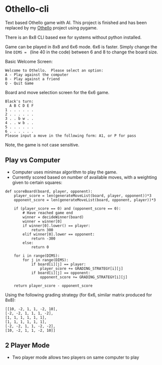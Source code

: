 # Othello-cli

Text based Othello game with AI.  This project is finished and has been replaced by my [Othello](https://github.com/robertpsoane/othello) project using pygame.

There is an 8x8 CLI based exe for systems without python installed.

Game can be played in 8x8 and 6x6 mode.  6x6 is faster.  Simply change the line `DIMS = ` (line 40 in the code) between 6 and 8 to change the board size.

Basic Welcome Screen:
```
Welcome to Othello.  Please select an option:
A - Play against the computer
B - Play against a friend
Q - Quit Game
```

Board and move selection screen for the 6x6 game.
```
Black's turn:
  A B C D E F
1 . . . . . .
2 . . . . . .
3 . . b w . .
4 . . w b . .
5 . . . . . .
6 . . . . . .
Please input a move in the following form: A1, or P for pass
```
Note, the game is not case sensitive.

## Play vs Computer
- Computer uses minimax algorithm to play the game.
- Currently scored based on number of available moves, with a weighting given to certain squares:
```
def scoreBoard(board, player, opponent):
    player_score = len(generateMoveList(board, player, opponent))*3
    opponent_score = len(generateMoveList(board, opponent, player))*3

    if (player_score == 0) and (opponent_score == 0):
        # Have reached game end
        winner = decideWinner(board)
        winner = winner[0]
        if winner[0].lower() == player:
            return 300
        elif winner[0].lower == opponent:
            return -300
        else:
            return 0

    for i in range(DIMS):
        for j in range(DIMS):
            if board[i][j] == player:
                player_score += GRADING_STRATEGY[i][j]
            if board[i][j] == opponent:
                opponent_score += GRADING_STRATEGY[i][j]

    return player_score - opponent_score
```
Using the following grading strategy (for 6x6, similar matrix produced for 8x8):
```
[[10, -2, 1, 1, -2, 10],
[-2, -2, 1, 1, 1, -2],
[1, 1, 1, 1, 1, 1],
[1, 1, 1, 1, 1, 1],
[-2, -2, 1, 1, -2, -2],
[10, -2, 1, 1, -2, 10]]
```

## 2 Player Mode
- Two player mode allows two players on same computer to play


